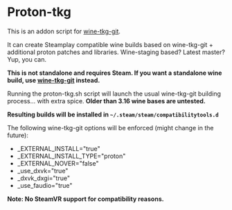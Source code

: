 # Proton-tkg

This is an addon script for [wine-tkg-git](https://github.com/Tk-Glitch/PKGBUILDS/tree/master/wine-tkg-git).

It can create Steamplay compatible wine builds based on wine-tkg-git + additional proton patches and libraries. Wine-staging based? Latest master? Yup, you can.

**This is not standalone and requires Steam. If you want a standalone wine build, use [wine-tkg-git](https://github.com/Tk-Glitch/PKGBUILDS/tree/master/wine-tkg-git) instead.**

Running the proton-tkg.sh script will launch the usual wine-tkg-git building process... with extra spice. **Older than 3.16 wine bases are untested.**

**Resulting builds will be installed in `~/.steam/steam/compatibilitytools.d`**

The following wine-tkg-git options will be enforced (might change in the future):
- _EXTERNAL_INSTALL="true"
- _EXTERNAL_INSTALL_TYPE="proton"
- _EXTERNAL_NOVER="false"
- _use_dxvk="true"
- _dxvk_dxgi="true"
- _use_faudio="true"

**Note: No SteamVR support for compatibility reasons.**
